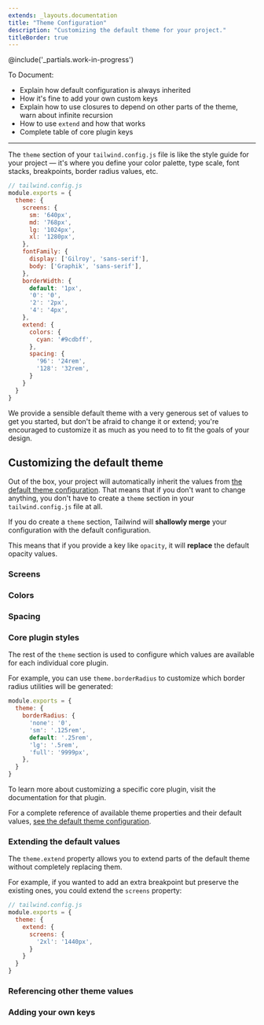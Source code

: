 ```yaml
---
extends: _layouts.documentation
title: "Theme Configuration"
description: "Customizing the default theme for your project."
titleBorder: true
---
```


@include('_partials.work-in-progress')

To Document:

- Explain how default configuration is always inherited
- How it's fine to add your own custom keys
- Explain how to use closures to depend on other parts of the theme, warn about infinite recursion
- How to use `extend` and how that works
- Complete table of core plugin keys

---

The `theme` section of your `tailwind.config.js` file is like the style guide for your project — it's where you define your color palette, type scale, font stacks, breakpoints, border radius values, etc.

```js
// tailwind.config.js
module.exports = {
  theme: {
    screens: {
      sm: '640px',
      md: '768px',
      lg: '1024px',
      xl: '1280px',
    },
    fontFamily: {
      display: ['Gilroy', 'sans-serif'],
      body: ['Graphik', 'sans-serif'],
    },
    borderWidth: {
      default: '1px',
      '0': '0',
      '2': '2px',
      '4': '4px',
    },
    extend: {
      colors: {
        cyan: '#9cdbff',
      },
      spacing: {
        '96': '24rem',
        '128': '32rem',
      }
    }
  }
}
```

We provide a sensible default theme with a very generous set of values to get you started, but don't be afraid to change it or extend; you're encouraged to customize it as much as you need to to fit the goals of your design.

## Customizing the default theme

Out of the box, your project will automatically inherit the values from [the default theme configuration](https://github.com/tailwindcss/tailwindcss/blob/next/stubs/defaultConfig.stub.js#L5). That means that if you don't want to change anything, you don't have to create a `theme` section in your `tailwind.config.js` file at all.

If you do create a `theme` section, Tailwind will **shallowly merge** your configuration with the default configuration.

This means that if you provide a key like `opacity`, it will **replace** the default opacity values.

### Screens

### Colors

### Spacing

### Core plugin styles

The rest of the `theme` section is used to configure which values are available for each individual core plugin.

For example, you can use `theme.borderRadius` to customize which border radius utilities will be generated:

```js
module.exports = {
  theme: {
    borderRadius: {
      'none': '0',
      'sm': '.125rem',
      default: '.25rem',
      'lg': '.5rem',
      'full': '9999px',
    },
  }
}
```

To learn more about customizing a specific core plugin, visit the documentation for that plugin.

For a complete reference of available theme properties and their default values, [see the default theme configuration](https://github.com/tailwindcss/tailwindcss/blob/next/stubs/defaultConfig.stub.js#L5).

### Extending the default values

The `theme.extend` property allows you to extend parts of the default theme without completely replacing them.

For example, if you wanted to add an extra breakpoint but preserve the existing ones, you could extend the `screens` property:

```js
// tailwind.config.js
module.exports = {
  theme: {
    extend: {
      screens: {
        '2xl': '1440px',
      }
    }
  }
}
```

### Referencing other theme values

### Adding your own keys


